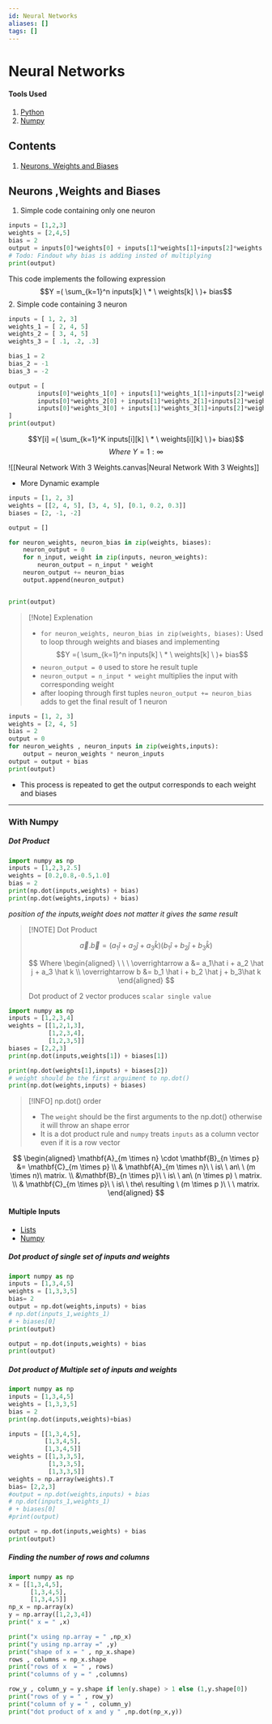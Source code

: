 ```yaml
---
id: Neural Networks
aliases: []
tags: []
---
```

# Neural Networks

#### Tools Used

1. [Python](python.md)
2. [Numpy](numpy.md)

## Contents

1. [Neurons, Weights and Biases](#neurons%20,weights%20and%20biases)

## Neurons ,Weights and Biases

1. Simple code containing only one neuron

```python
inputs = [1,2,3]
weights = [2,4,5]
bias = 2
output = inputs[0]*weights[0] + inputs[1]*weights[1]+inputs[2]*weights[2] +bias
# Todo: Findout why bias is adding insted of multiplying
print(output)
```

This code implements the following expression
$$Y =( \sum_{k=1}^n inputs[k]  \  * \ weights[k]  \ )+ bias$$ 2. Simple code containing 3 neuron

```python
inputs = [ 1, 2, 3]
weights_1 = [ 2, 4, 5]
weights_2 = [ 3, 4, 5]
weights_3 = [ .1, .2, .3]

bias_1 = 2
bias_2 = -1
bias_3 = -2

output = [
		inputs[0]*weights_1[0] + inputs[1]*weights_1[1]+inputs[2]*weights_1[2] +bias_1,
		inputs[0]*weights_2[0] + inputs[1]*weights_2[1]+inputs[2]*weights_2[2] +bias_2,
		inputs[0]*weights_3[0] + inputs[1]*weights_3[1]+inputs[2]*weights_3[2] +bias_3
]
print(output)


```

$$Y[i] =( \sum_{k=1}^K inputs[i][k]  \  * \ weights[i][k]  \ )+ bias)$$
$$ Where \ Y = 1:\infty$$

![[Neural Network With 3 Weights.canvas|Neural Network With 3 Weights]]

- More Dynamic example

```python
inputs = [1, 2, 3]
weights = [[2, 4, 5], [3, 4, 5], [0.1, 0.2, 0.3]]
biases = [2, -1, -2]

output = []

for neuron_weights, neuron_bias in zip(weights, biases):
    neuron_output = 0
    for n_input, weight in zip(inputs, neuron_weights):
        neuron_output = n_input * weight
    neuron_output += neuron_bias
    output.append(neuron_output)


print(output)
```

> [!Note] Explenation
>
> - `for neuron_weights, neuron_bias in zip(weights, biases):` Used to loop through weights and biases and implementing
>   $$Y =( \sum_{k=1}^n inputs[k]  \  * \ weights[k]  \ )+ bias$$
> - `neuron_output = 0` used to store he result tuple
> - `neuron_output = n_input * weight` multiplies the input with corresponding weight
> - after looping through first tuples `neuron_output += neuron_bias` adds to get the final result of 1 neuron

```python
inputs = [1, 2, 3]
weights = [2, 4, 5]
bias = 2
output = 0
for neuron_weights , neuron_inputs in zip(weights,inputs):
    output = neuron_weights * neuron_inputs
output = output + bias
print(output)
```

- This process is repeated to get the output corresponds to each weight and biases

---
### With Numpy



##### Dot Product

```python
import numpy as np
inputs = [1,2,3,2.5]
weights = [0.2,0.8,-0.5,1.0]
bias = 2
print(np.dot(inputs,weights) + bias)
print(np.dot(weights,inputs) + bias)
```

_position of the inputs,weight does not matter it gives the same result_

> [!NOTE] Dot Product
>
> $$ \overrightarrow a.\overrightarrow b = (a_1 \hat i + a_2 \hat j + a_3 \hat k)(b_1 \hat i + b_2 \hat j + b_3 \hat k)$$
>
> $$
> Where
> \begin{aligned}
> \ \ \ \overrightarrow a &= a_1\hat i + a_2 \hat j + a_3 \hat k \\
> \overrightarrow b &= b_1 \hat i + b_2 \hat j + b_3\hat k
> \end{aligned}
> $$
>
> Dot product of 2 vector produces `scalar single value`

```python
import numpy as np
inputs = [1,2,3,4]
weights = [[1,2,1,3],
		   [1,2,3,4],
		   [1,2,3,5]]
biases = [2,2,3]
print(np.dot(inputs,weights[1]) + biases[1])

print(np.dot(weights[1],inputs) + biases[2])
# weight should be the first arguiment to np.dot()
print(np.dot(weights,inputs) + biases)
```

> [!INFO] np.dot() order
>
> - The `weight` should be the first arguments to the np.dot() otherwise it will throw an shape error
> - It is a dot product rule and `numpy` treats `inputs` as a column vector even if it is a row vector

$$
\begin{aligned}
\mathbf{A}_{m \times n} \cdot \mathbf{B}_{n \times p} &= \mathbf{C}_{m \times p} \\
& \mathbf{A}_{m \times n}\ \  is\  \ an\ \ (m \times n)\  matrix. \\
&\mathbf{B}_{n \times p}\ \ is\ \ an\ (n \times p) \  matrix. \\
 & \mathbf{C}_{m \times p}\ \ is\  \ the\  resulting \ (m \times p )\ \ \  matrix.
\end{aligned}
$$

#### Multiple Inputs

- [Lists](python.md#list)
- [Numpy](/python/python/numpy)

##### Dot product of single set of inputs and weights

```python
import numpy as np
inputs = [1,3,4,5]
weights = [1,3,3,5]
bias= 2
output = np.dot(weights,inputs) + bias
# np.dot(inputs_1,weights_1)
# + biases[0]
print(output)

output = np.dot(inputs,weights) + bias
print(output)

```

##### Dot product of Multiple set of inputs and weights

```python
import numpy as np
inputs = [1,3,4,5]
weights = [1,3,3,5]
bias = 2
print(np.dot(inputs,weights)+bias)

inputs = [[1,3,4,5],
		  [1,3,4,5],
		  [1,3,4,5]]
weights = [[1,3,3,5],
		   [1,3,3,5],
		   [1,3,3,5]]
weights = np.array(weights).T
bias= [2,2,3]
#output = np.dot(weights,inputs) + bias
# np.dot(inputs_1,weights_1)
# + biases[0]
#print(output)

output = np.dot(inputs,weights) + bias
print(output)
```

##### Finding the number of rows and columns

```python
import numpy as np
x = [[1,3,4,5],
	  [1,3,4,5],
	  [1,3,4,5]]
np_x = np.array(x)
y = np.array([1,2,3,4])
print(" x = " ,x)

print("x using np.array = " ,np_x)
print("y using np.array =" ,y)
print("shape of x = " , np_x.shape)
rows , columns = np_x.shape
print("rows of x  = " , rows)
print("columns of y = " ,columns)

row_y , column_y = y.shape if len(y.shape) > 1 else (1,y.shape[0])
print("rows of y = " , row_y)
print("column of y = " , column_y)
print("dot product of x and y " ,np.dot(np_x,y))
```
